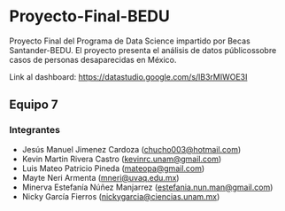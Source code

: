 # Proyecto-Final-BEDU
Proyecto Final del Programa de Data Science impartido por Becas Santander-BEDU. El proyecto presenta el análisis de datos públicossobre casos de personas desaparecidas en México. 

Link al dashboard: https://datastudio.google.com/s/lB3rMIWOE3I

## Equipo 7

### Integrantes
- Jesús Manuel Jimenez Cardoza (chucho003@hotmail.com)
- Kevin Martin Rivera Castro (kevinrc.unam@gmail.com)
- Luis Mateo Patricio Pineda (mateopa@gmail.com)
- Mayte Neri Armenta (mneri@uvaq.edu.mx)
- Minerva Estefanía Núñez Manjarrez (estefania.nun.man@gmail.com)
- Nicky García Fierros (nickygarcia@ciencias.unam.mx)
